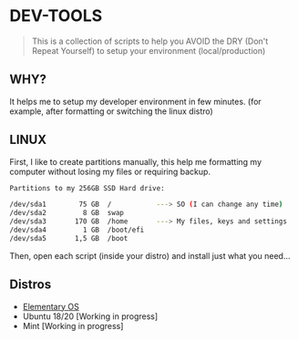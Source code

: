 # DEV-TOOLS

> This is a collection of scripts to help you AVOID the DRY (Don't Repeat Yourself) to setup your environment (local/production)

## WHY?

It helps me to setup my developer environment in few minutes. (for example, after formatting or switching the linux distro)

## LINUX

First, I like to create partitions manually, this help me formatting my computer without losing my files or requiring backup.

```bash
Partitions to my 256GB SSD Hard drive:

/dev/sda1        75 GB  /           ---> SO (I can change any time)
/dev/sda2         8 GB  swap
/dev/sda3       170 GB  /home       ---> My files, keys and settings
/dev/sda4         1 GB  /boot/efi
/dev/sda5       1,5 GB  /boot
```

Then, open each script (inside your distro) and install just what you need...

## Distros

- [Elementary OS](https://github.com/huogerac/dev-tools/tree/master/elementaryos5)
- Ubuntu 18/20 [Working in progress]
- Mint [Working in progress]
